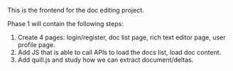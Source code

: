 This is the frontend for the doc editing project. 

Phase 1 will contain the following steps:
1. Create 4 pages: login/register, doc list page, rich text editor page, user profile page.
2. Add JS that is able to call APIs to load the docs list, load doc content.
3. Add quill.js and study how we can extract document/deltas. 
